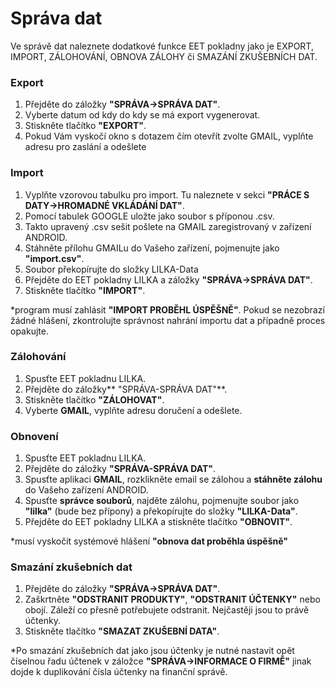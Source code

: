 # Správa dat

Ve správě dat naleznete dodatkové funkce EET pokladny jako je EXPORT, IMPORT, ZÁLOHOVÁNÍ, OBNOVA ZÁLOHY či SMAZÁNÍ ZKUŠEBNÍCH DAT.

### Export

1. Přejděte do záložky **"SPRÁVA-&gt;SPRÁVA DAT"**.
2. Vyberte datum od kdy do kdy se má export vygenerovat.
3. Stiskněte tlačítko **"EXPORT"**.
4. Pokud Vám vyskočí okno s dotazem čím otevřít zvolte GMAIL, vyplňte adresu pro zaslání a odešlete

### Import

1. Vyplňte vzorovou tabulku pro import. Tu naleznete v sekci **"PRÁCE S DATY-&gt;HROMADNÉ VKLÁDÁNÍ DAT"**.
2. Pomocí tabulek GOOGLE uložte jako soubor s příponou .csv.
3. Takto upravený .csv sešit pošlete na GMAIL zaregistrovaný v zařízení ANDROID.
4. Stáhněte přílohu GMAILu do Vašeho zařízení, pojmenujte jako **"import.csv"**.
5. Soubor překopírujte do složky LILKA-Data
6. Přejděte do EET pokladny LILKA a záložky **"SPRÁVA-&gt;SPRÁVA DAT"**.
7. Stiskněte tlačítko **"IMPORT"**. 

\*program musí zahlásit **"IMPORT PROBĚHL ÚSPĚŠNĚ"**. Pokud se nezobrazí žádné hlášení, zkontrolujte správnost nahrání importu dat a případně proces opakujte.

### Zálohování

1. Spusťte EET pokladnu LILKA.
2. Přejděte do záložky** "SPRÁVA-SPRÁVA DAT"**.
3. Stiskněte tlačítko **"ZÁLOHOVAT"**.
4. Vyberte **GMAIL**, vyplňte adresu doručení a odešlete.

### Obnovení

1. Spusťte EET pokladnu LILKA.
2. Přejděte do záložky **"SPRÁVA-SPRÁVA DAT"**.
3. Spusťte aplikaci **GMAIL**, rozklikněte email se zálohou a **stáhněte zálohu** do Vašeho zařízení ANDROID.
4. Spusťte **správce souborů**, najděte zálohu, pojmenujte soubor jako **"lilka"** \(bude bez přípony\) a překopírujte do složky **"LILKA-Data"**.
5. Přejděte do EET pokladny LILKA a stiskněte tlačítko **"OBNOVIT"**.

\*musí vyskočit systémové hlášení **"obnova dat proběhla úspěšně"**

### Smazání zkušebních dat

1. Přejděte do záložky **"SPRÁVA-&gt;SPRÁVA DAT"**.
2. Zaškrtněte **"ODSTRANIT PRODUKTY"**, **"ODSTRANIT ÚČTENKY"** nebo obojí. Záleží co přesně potřebujete odstranit. Nejčastěji jsou to právě účtenky.
3. Stiskněte tlačítko **"SMAZAT ZKUŠEBNÍ DATA"**.

\*Po smazání zkušebních dat jako jsou účtenky je nutné nastavit opět číselnou řadu účtenek v záložce **"SPRÁVA-&gt;INFORMACE O FIRMĚ"** jinak dojde k duplikování čísla účtenky na finanční správě.

### 



